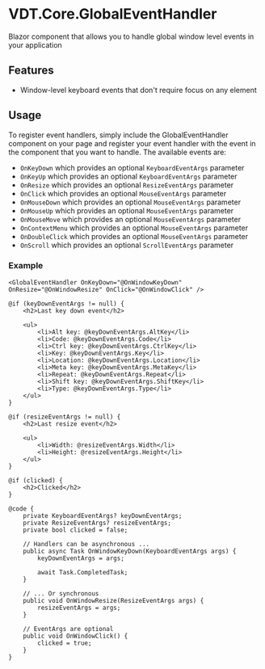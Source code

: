 ﻿# VDT.Core.GlobalEventHandler

Blazor component that allows you to handle global window level events in your application

## Features

- Window-level keyboard events that don't require focus on any element

## Usage

To register event handlers, simply include the GlobalEventHandler component on your page and register your event handler with the event in the component
that you want to handle. The available events are:

- `OnKeyDown` which provides an optional `KeyboardEventArgs` parameter
- `OnKeyUp` which provides an optional `KeyboardEventArgs` parameter
- `OnResize` which provides an optional `ResizeEventArgs` parameter
- `OnClick` which provides an optional `MouseEventArgs` parameter
- `OnMouseDown` which provides an optional `MouseEventArgs` parameter
- `OnMouseUp` which provides an optional `MouseEventArgs` parameter
- `OnMouseMove` which provides an optional `MouseEventArgs` parameter
- `OnContextMenu` which provides an optional `MouseEventArgs` parameter
- `OnDoubleClick` which provides an optional `MouseEventArgs` parameter
- `OnScroll` which provides an optional `ScrollEventArgs` parameter

### Example

```
<GlobalEventHandler OnKeyDown="@OnWindowKeyDown" OnResize="@OnWindowResize" OnClick="@OnWindowClick" />

@if (keyDownEventArgs != null) {
    <h2>Last key down event</h2>

    <ul>
        <li>Alt key: @keyDownEventArgs.AltKey</li>
        <li>Code: @keyDownEventArgs.Code</li>
        <li>Ctrl key: @keyDownEventArgs.CtrlKey</li>
        <li>Key: @keyDownEventArgs.Key</li>
        <li>Location: @keyDownEventArgs.Location</li>
        <li>Meta key: @keyDownEventArgs.MetaKey</li>
        <li>Repeat: @keyDownEventArgs.Repeat</li>
        <li>Shift key: @keyDownEventArgs.ShiftKey</li>
        <li>Type: @keyDownEventArgs.Type</li>
    </ul>
}

@if (resizeEventArgs != null) {
    <h2>Last resize event</h2>

    <ul>
        <li>Width: @resizeEventArgs.Width</li>
        <li>Height: @resizeEventArgs.Height</li>
    </ul>
}

@if (clicked) {
    <h2>Clicked</h2>
}

@code {
    private KeyboardEventArgs? keyDownEventArgs;
    private ResizeEventArgs? resizeEventArgs;
    private bool clicked = false;
    
    // Handlers can be asynchronous ...
    public async Task OnWindowKeyDown(KeyboardEventArgs args) {
        keyDownEventArgs = args;

        await Task.CompletedTask;
    }    

    // ... Or synchronous
    public void OnWindowResize(ResizeEventArgs args) {
        resizeEventArgs = args;
    }

    // EventArgs are optional
    public void OnWindowClick() {
        clicked = true;
    }
}
```
